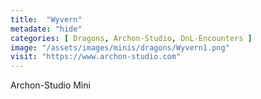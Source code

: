 ```yaml
---
title:  "Wyvern"
metadate: "hide"
categories: [ Dragons, Archon-Studio, DnL-Encounters ]
image: "/assets/images/minis/dragons/Wyvern1.png"
visit: "https://www.archon-studio.com"
---
```

Archon-Studio Mini
